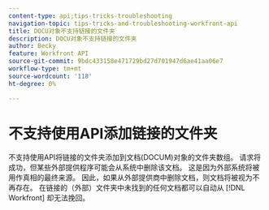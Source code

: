 ```yaml
---
content-type: api;tips-tricks-troubleshooting
navigation-topic: tips-tricks-and-troubleshooting-workfront-api
title: DOCU对象不支持链接的文件夹
description: DOCU对象不支持链接的文件夹
author: Becky
feature: Workfront API
source-git-commit: 9bdc433158e471729bd27d701947d6ae41aa06e7
workflow-type: tm+mt
source-wordcount: '118'
ht-degree: 0%

---
```



# 不支持使用API添加链接的文件夹

不支持使用API将链接的文件夹添加到文档(DOCUM)对象的文件夹数组。 请求将成功，但某些外部提供程序可能会从系统中删除该文档。 这是因为外部系统将被用作真相的最终来源。 因此，如果从外部提供商中删除文档，则文档将被视为不再存在。 在链接的（外部）文件夹中未找到的任何文档都可以自动从 [!DNL Workfront] 却无法挽回。
